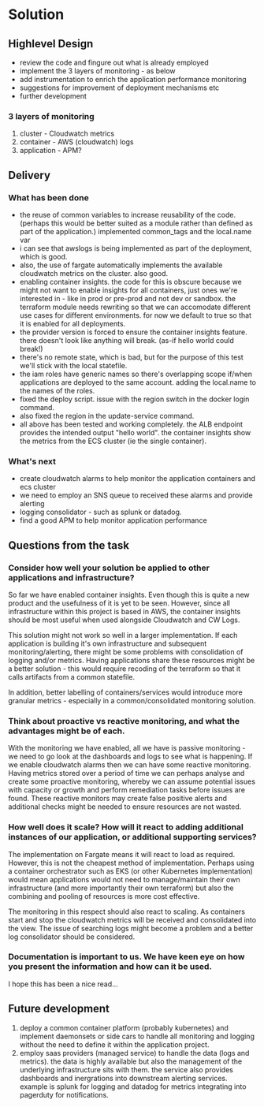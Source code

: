 # Solution

## Highlevel Design

- review the code and fingure out what is already employed
- implement the 3 layers of monitoring - as below
- add instrumentation to enrich the application performance monitoring
- suggestions for improvement of deployment mechanisms etc
- further development

### 3 layers of monitoring

1. cluster - Cloudwatch metrics
1. container - AWS (cloudwatch) logs
1. application - APM?

## Delivery

### What has been done

- the reuse of common variables to increase reusability of the code. (perhaps this would be better suited as a module rather than defined as part of the application.) implemented common_tags and the local.name var
- i can see that awslogs is being implemented as part of the deployment, which is good.
- also, the use of fargate automatically implements the available cloudwatch metrics on the cluster. also good.
- enabling container insights. the code for this is obscure because we might not want to enable insights for all containers, just ones we're interested in - like in prod or pre-prod and not dev or sandbox. the terraform module needs rewriting so that we can accomodate different use cases for different environments. for now we default to true so that it is enabled for all deployments.
- the provider version is forced to ensure the container insights feature. there doesn't look like anything will break. (as-if hello world could break!)
- there's no remote state, which is bad, but for the purpose of this test we'll stick with the local statefile.
- the iam roles have generic names so there's overlapping scope if/when applications are deployed to the same account. adding the local.name to the names of the roles.
- fixed the deploy script. issue with the region switch in the docker login command.
- also fixed the region in the update-service command.
- all above has been tested and working completely. the ALB endpoint provides the intended output "hello world". the container insights show the metrics from the ECS cluster (ie the single container).

### What's next

- create cloudwatch alarms to help monitor the application containers and ecs cluster
- we need to employ an SNS queue to received these alarms and provide alerting
- logging consolidator - such as splunk or datadog.
- find a good APM to help monitor application performance

## Questions from the task

### Consider how well your solution be applied to other applications and infrastructure?

So far we have enabled container insights. Even though this is quite a new product and the usefulness of it is yet to be seen. However, since all infrastructure within this project is based in AWS, the container insights should be most useful when used alongside Cloudwatch and CW Logs.

This solution might not work so well in a larger implementation. If each application is building it's own infrastructure and subsequent monitoring/alerting, there might be some problems with consolidation of logging and/or metrics. Having applications share these resources might be a better solution - this would require recoding of the terraform so that it calls artifacts from a common statefile.

In addition, better labelling of containers/services would introduce more granular metrics - especially in a common/consolidated monitoring solution.

### Think about proactive vs reactive monitoring, and what the advantages might be of each.

With the monitoring we have enabled, all we have is passive monitoring - we need to go look at the dashboards and logs to see what is happening. If we enable cloudwatch alarms then we can have some reactive monitoring. Having metrics stored over a period of time we can perhaps analyse and create some proactive monitoring, whereby we can assume potential issues with capacity or growth and perform remediation tasks before issues are found. These reactive monitors may create false positive alerts and additional checks might be needed to ensure resources are not wasted.

### How well does it scale? How will it react to adding additional instances of our application, or additional supporting services?

The implementation on Fargate means it will react to load as required. However, this is not the cheapest method of implementation. Perhaps using a container orchestrator such as EKS (or other Kubernetes implementation) would mean applications would not need to manage/maintain their own infrastructure (and more importantly their own terraform) but also the combining and pooling of resources is more cost effective.

The monitoring in this respect should also react to scaling. As containers start and stop the cloudwatch metrics will be received and consolidated into the view. The issue of searching logs might become a problem and a better log consolidator should be considered.

### Documentation is important to us. We have keen eye on how you present the information and how can it be used.

I hope this has been a nice read...

## Future development

1. deploy a common container platform (probably kubernetes) and implement daemonsets or side cars to handle all monitoring and logging without the need to define it within the application project.
1. employ saas providers (managed service) to handle the data (logs and metrics). the data is highly available but also the management of the underlying infrastructure sits with them. the service also provides dashboards and inergrations into downstream alerting services. example is splunk for logging and datadog for metrics integrating into pagerduty for notifications.
